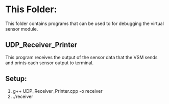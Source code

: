 # This Folder:
This folder contains programs that can be used to for debugging the virtual sensor module.

## UDP_Receiver_Printer
This program receives the output of the sensor data that the VSM sends and prints each sensor output to terminal.

## Setup:
1.  g++ UDP_Receiver_Printer.cpp -o receiver
2. ./receiver